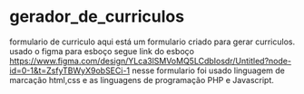 # gerador_de_curriculos
formulario de curriculo
aqui está um formulario criado para gerar curriculos.
usado o figma para esboço segue link do esboço https://www.figma.com/design/YLca3lSMVoMQ5LCdbIosdr/Untitled?node-id=0-1&t=ZsfyTBWyX9obSECi-1
nesse formulario foi usado linguagem de marcação html,css e as linguagens de programação PHP e Javascript.
